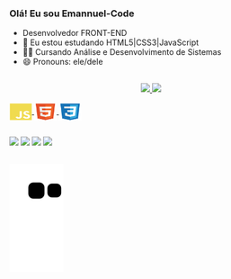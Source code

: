 ### Olá! Eu sou Emannuel-Code

- Desenvolvedor FRONT-END
- 🌱 Eu estou estudando HTML5|CSS3|JavaScript
- 👨‍💻 Cursando Análise e Desenvolvimento de Sistemas
- 😄 Pronouns: ele/dele


##

<div align="center">
  <a href="https://github.com/emannuel-code">
  <img width="48%" src="https://github-readme-stats.vercel.app/api?username=emannuel-code&show_icons=true&theme=tokyonight&include_all_commits=true&count_private=true"/>
  <img width="48%" src="https://github-readme-stats.vercel.app/api/top-langs/?username=emannuel-code&layout=compact&langs_count=7&theme=tokyonight"/>
</div>

<div style="display: inline_block"><br>
  <img align="center" alt="manel-Js" height="30" width="40" src="https://raw.githubusercontent.com/devicons/devicon/master/icons/javascript/javascript-plain.svg">
  <img align="center" alt="manel-HTML" height="30" width="40" src="https://raw.githubusercontent.com/devicons/devicon/master/icons/html5/html5-original.svg">
  <img align="center" alt="manel-CSS" height="30" width="40" src="https://raw.githubusercontent.com/devicons/devicon/master/icons/css3/css3-original.svg">
</div>

##

<div> 
  <a href="(https://instagram.com/manew.dev?igshid=MTg0ZDhmNDA=)" target="_blank"><img src="https://img.shields.io/badge/-Instagram-%23E4405F?style=for-the-badge&logo=instagram&logoColor=white" target="_blank"></a>
 <a href="https://discord.com/channels/@me" target="_blank"><img src="https://img.shields.io/badge/Discord-7289DA?style=for-the-badge&logo=discord&logoColor=white" target="_blank"></a> 
  <a href = "mailto:manel.dev@gmail.com"><img src="https://img.shields.io/badge/-Gmail-%23333?style=for-the-badge&logo=gmail&logoColor=white" target="_blank"></a>
  <a href="(https://www.linkedin.com/in/emannuel-%F0%9F%A7%91%E2%80%8D%F0%9F%92%BB-251b76226)" target="_blank"><img src="https://img.shields.io/badge/-LinkedIn-%230077B5?style=for-the-badge&logo=linkedin&logoColor=white" target="_blank"></a> 
</div>

##

![Snake animation](https://github.com/rafaballerini/rafaballerini/blob/output/github-contribution-grid-snake.svg)
